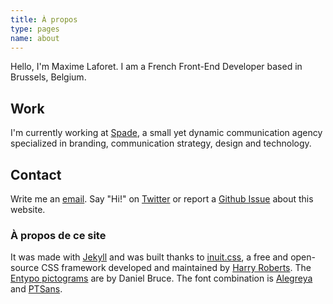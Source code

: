 ```yaml
---
title: À propos
type: pages
name: about
---
```


Hello, I'm Maxime Laforet. I am a French Front-End Developer based in Brussels, Belgium.

## Work

I'm currently working at [Spade](http://spade.be), a small yet dynamic communication agency specialized in branding, communication strategy, design and technology.

## Contact

Write me an [email](mailto:contact@maximelaforet.com). Say "Hi!" on [Twitter](http://twitter.com/?status=Hi!,%20@macxim%20) or report a [Github Issue](https://github.com/macxim/macxim.github.com/issues) about this website.

### À propos de ce site

It was made with [Jekyll](https://github.com/mojombo/jekyll) and was built thanks to [inuit.css](http://inuitcss.com/), a free and open-source CSS framework developed and maintained by [Harry Roberts](http://twitter.com/csswizardry). The [Entypo pictograms](http://www.entypo.com/) are by Daniel Bruce. The font combination is [Alegreya](http://www.fontsquirrel.com/fonts/alegreya) and [PTSans](http://www.fontsquirrel.com/fonts/PT-Sans).
